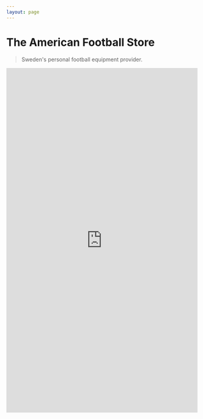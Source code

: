 ```yaml
---
layout: page
---
```


# The American Football Store

> Sweden's personal football equipment provider.

<iframe src="https://docs.google.com/forms/d/e/1FAIpQLSdESd657VMWHgs79nM-boEO18WOSxlUGrTzUqP11auSgknDTw/viewform?embedded=true" width="500" height="900" frameborder="0" marginheight="0" marginwidth="0">Loading...</iframe>

